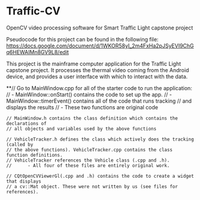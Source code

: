 # Traffic-CV
OpenCV video processing software for Smart Traffic Light capstone project

Pseudocode for this project can be found in the following file:
https://docs.google.com/document/d/1WKOR58yI_2m4FxHa2pJSyEVI9ChGq6HEWAIMn8GV9L8/edit

This project is the mainframe computer application for the Traffic Light capstone project. 
It processes the thermal video coming from the Android device, and provides a user interface 
with which to interact with the data.

**// Go to MainWindow.cpp for all of the starter code to run the application:
  //		- MainWindow::onStart() contains the code to set up the app.
	//		- MainWindow::timerEvent() contains all of the code that runs tracking
	//		  and displays the results
	//		- These two functions are original code

	// MainWindow.h contains the class definition which contains the declarations of
	// all objects and variables used by the above functions

	// VehicleTracker.h defines the class which actively does the tracking (called by 
	// the above functions). VehicleTracker.cpp contains the class function definitions.
	// VehicleTracker references the Vehicle class (.cpp and .h). 
	//		- All four of these files are entirely original work.

	// CQtOpenCVViewerGl(.cpp and .h) contains the code to create a widget that displays
	// a cv::Mat object. These were not written by us (see files for references).


